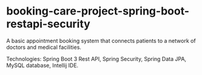 # booking-care-project-spring-boot-restapi-security
A basic appointment booking system that connects patients to a network of doctors and medical facilities.

Technologies: Spring Boot 3 Rest API, Spring Security, Spring Data JPA, MySQL database, Intellij  IDE.
